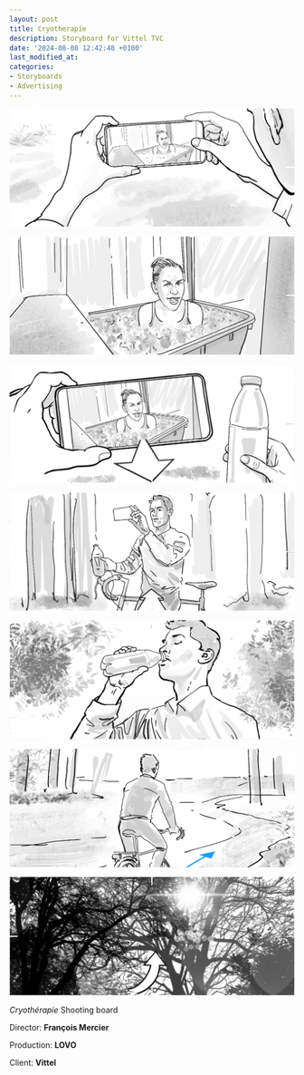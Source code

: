 ```yaml
---
layout: post
title: Cryotherapie
description: Storyboard for Vittel TVC 
date: '2024-08-08 12:42:48 +0100'
last_modified_at:
categories:
- Storyboards
- Advertising
---
```


![Storyboard for Vittel TVC frame 1](/images/Cryotherapie_01.png)

![Storyboard for Vittel TVC frame 2](/images/Cryotherapie_02.png)

![Storyboard for Vittel TVC frame 3](/images/Cryotherapie_03.png)

![Storyboard for Vittel TVC frame 4](/images/Cryotherapie_04.png)

![Storyboard for Vittel TVC frame 5](/images/Cryotherapie_05.png)

![Storyboard for Vittel TVC frame 6](/images/Cryotherapie_06.png)

![Storyboard for Vittel TVC frame 7](/images/Cryotherapie_07.png)

*Cryothérapie* Shooting board 

Director: **François Mercier**

Production: **LOVO**

Client: **Vittel**